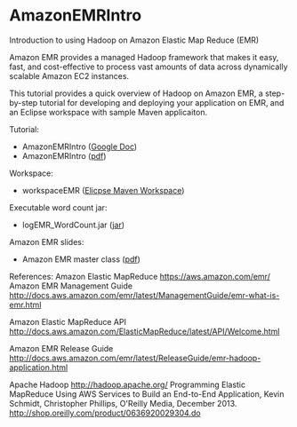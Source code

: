 # AmazonEMRIntro
Introduction to using Hadoop on Amazon Elastic Map Reduce (EMR)

Amazon EMR provides a managed Hadoop framework that makes it easy, fast, and cost-effective to process vast amounts of data across dynamically scalable Amazon EC2 instances. 

This tutorial provides a quick overview of Hadoop on Amazon EMR, a step-by-step tutorial for developing and deploying your application on EMR, and an Eclipse workspace with sample Maven applicaiton.

Tutorial: 
- AmazonEMRIntro ([Google Doc](https://docs.google.com/document/d/1SiQgMM_5TW4-6qcga8whMQ1nq4Osy9jNmxKG35WPqUo/edit?usp=sharing)) 
- AmazonEMRIntro ([pdf](AmazonEMRIntro.pdf)) 

Workspace: 
- workspaceEMR ([Elicpse Maven Workspace](workspaceEMR))

Executable word count jar: 
- logEMR_WordCount.jar ([jar](logEMR_WordCount.jar))


Amazon EMR slides: 
- Amazon EMR master class ([pdf](amazonemrmasterclass.pdf)) 

References: 
Amazon Elastic MapReduce 
https://aws.amazon.com/emr/
Amazon EMR Management Guide 
http://docs.aws.amazon.com/emr/latest/ManagementGuide/emr-what-is-emr.html

Amazon Elastic MapReduce API 
http://docs.aws.amazon.com/ElasticMapReduce/latest/API/Welcome.html

Amazon EMR Release Guide 
http://docs.aws.amazon.com/emr/latest/ReleaseGuide/emr-hadoop-application.html
 
Apache Hadoop 
http://hadoop.apache.org/
Programming Elastic MapReduce Using AWS Services to Build an End-to-End Application, Kevin Schmidt, Christopher Phillips, O'Reilly Media, December 2013.
http://shop.oreilly.com/product/0636920029304.do
